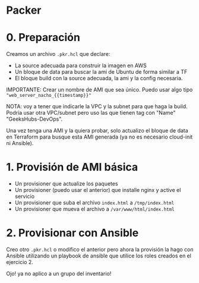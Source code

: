 # Packer

# 0. Preparación
Creamos un archivo `.pkr.hcl` que declare:
- La source adecuada para construir la imagen en AWS
- Un bloque de data para buscar la ami de Ubuntu de forma similar a TF
- El bloque build con la source adecuada, la ami y la config necesaria.

IMPORTANTE: Crear un nombre de AMI que sea único. Puedo usar algo tipo `"web_server_nacho_{{timestamp}}"`

NOTA: voy a tener que indicarle la VPC y la subnet para que haga la build. Podría usar otra VPC/subnet pero uso las que tienen tag con "Name" "GeeksHubs-DevOps".

Una vez tenga una AMI y la quiera probar, solo actualizo el bloque de data en Terraform para busque esta AMI generada (ya no es necesario cloud-init ni Ansible).

# 1. Provisión de AMI básica
- Un provisioner que actualize los paquetes
- Un provisioner (puedo usar el anterior) que installe nginx y active el servicio
- Un provisioner que suba el archivo `index.html` a `/tmp/index.html`
- Un provisioner que mueva el archivo a `/var/www/html/index.html`

# 2. Provisionar con Ansible
Creo otro `.pkr.hcl` o modifico el anterior pero ahora la provisión la hago con Ansible utilizando un playbook de ansible que utilice los roles creados en el ejercicio 2.

Ojo! ya no aplico a un grupo del inventario!
